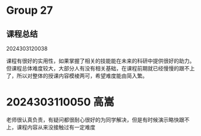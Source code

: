 # Group 27


## 课程总结

2024303120038

课程有很好的实用性，如果掌握了相关的技能能在未来的科研中提供很好的助力。但课程总体难度较大，大部分人有没有相关基础，在课程前期就已经慢慢的跟不上了，所以对整体的授课内容模棱两可，希望难度能由简入繁。

# 2024303110050 高嵩
老师很认真负责，有疑问都很耐心很好的为同学解决，但是有时候演示略快跟不上，课程内容从来没接触过有一定难度
